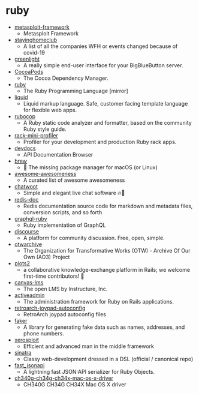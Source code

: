 # ruby
- [metasploit-framework](https://github.com/rapid7/metasploit-framework)
  - Metasploit Framework
- [stayinghomeclub](https://github.com/phildini/stayinghomeclub)
  - A list of all the companies WFH or events changed because of covid-19
- [greenlight](https://github.com/bigbluebutton/greenlight)
  - A really simple end-user interface for your BigBlueButton server.
- [CocoaPods](https://github.com/CocoaPods/CocoaPods)
  - The Cocoa Dependency Manager.
- [ruby](https://github.com/ruby/ruby)
  - The Ruby Programming Language [mirror]
- [liquid](https://github.com/Shopify/liquid)
  - Liquid markup language. Safe, customer facing template language for flexible web apps.
- [rubocop](https://github.com/rubocop-hq/rubocop)
  - A Ruby static code analyzer and formatter, based on the community Ruby style guide.
- [rack-mini-profiler](https://github.com/MiniProfiler/rack-mini-profiler)
  - Profiler for your development and production Ruby rack apps.
- [devdocs](https://github.com/freeCodeCamp/devdocs)
  - API Documentation Browser
- [brew](https://github.com/Homebrew/brew)
  - 🍺 The missing package manager for macOS (or Linux)
- [awesome-awesomeness](https://github.com/bayandin/awesome-awesomeness)
  - A curated list of awesome awesomeness
- [chatwoot](https://github.com/chatwoot/chatwoot)
  - Simple and elegant live chat software 🔥💬
- [redis-doc](https://github.com/antirez/redis-doc)
  - Redis documentation source code for markdown and metadata files, conversion scripts, and so forth
- [graphql-ruby](https://github.com/rmosolgo/graphql-ruby)
  - Ruby implementation of GraphQL
- [discourse](https://github.com/discourse/discourse)
  - A platform for community discussion. Free, open, simple.
- [otwarchive](https://github.com/otwcode/otwarchive)
  - The Organization for Transformative Works (OTW) - Archive Of Our Own (AO3) Project
- [plots2](https://github.com/publiclab/plots2)
  - a collaborative knowledge-exchange platform in Rails; we welcome first-time contributors! 🎈
- [canvas-lms](https://github.com/instructure/canvas-lms)
  - The open LMS by Instructure, Inc.
- [activeadmin](https://github.com/activeadmin/activeadmin)
  - The administration framework for Ruby on Rails applications.
- [retroarch-joypad-autoconfig](https://github.com/libretro/retroarch-joypad-autoconfig)
  - RetroArch joypad autoconfig files
- [faker](https://github.com/faker-ruby/faker)
  - A library for generating fake data such as names, addresses, and phone numbers.
- [xerosploit](https://github.com/LionSec/xerosploit)
  - Efficient and advanced man in the middle framework
- [sinatra](https://github.com/sinatra/sinatra)
  - Classy web-development dressed in a DSL (official / canonical repo)
- [fast_jsonapi](https://github.com/Netflix/fast_jsonapi)
  - A lightning fast JSON:API serializer for Ruby Objects.
- [ch340g-ch34g-ch34x-mac-os-x-driver](https://github.com/adrianmihalko/ch340g-ch34g-ch34x-mac-os-x-driver)
  - CH340G CH34G CH34X Mac OS X driver
